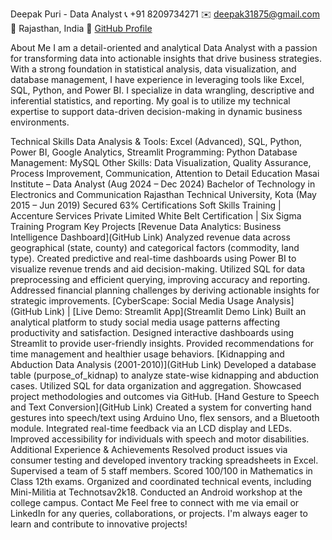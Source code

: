 Deepak Puri - Data Analyst
📞 +91 8209734271
✉️ deepak31875@gmail.com
📍 Rajasthan, India
🔗 [GitHub Profile]((https://github.com/DEEPAK31875))

About Me
I am a detail-oriented and analytical Data Analyst with a passion for transforming data into actionable insights that drive business strategies. With a strong foundation in statistical analysis, data visualization, and database management, I have experience in leveraging tools like Excel, SQL, Python, and Power BI. I specialize in data wrangling, descriptive and inferential statistics, and reporting. My goal is to utilize my technical expertise to support data-driven decision-making in dynamic business environments.

Technical Skills
Data Analysis & Tools: Excel (Advanced), SQL, Python, Power BI, Google Analytics, Streamlit
Programming: Python
Database Management: MySQL
Other Skills: Data Visualization, Quality Assurance, Process Improvement, Communication, Attention to Detail
Education
Masai Institute – Data Analyst (Aug 2024 – Dec 2024)
Bachelor of Technology in Electronics and Communication
Rajasthan Technical University, Kota (May 2015 – Jun 2019)
Secured 63%
Certifications
Soft Skills Training | Accenture Services Private Limited
White Belt Certification | Six Sigma Training Program
Key Projects
[Revenue Data Analytics: Business Intelligence Dashboard](GitHub Link)
Analyzed revenue data across geographical (state, county) and categorical factors (commodity, land type).
Created predictive and real-time dashboards using Power BI to visualize revenue trends and aid decision-making.
Utilized SQL for data preprocessing and efficient querying, improving accuracy and reporting.
Addressed financial planning challenges by deriving actionable insights for strategic improvements.
[CyberScape: Social Media Usage Analysis](GitHub Link) | [Live Demo: Streamlit App](Streamlit Demo Link)
Built an analytical platform to study social media usage patterns affecting productivity and satisfaction.
Designed interactive dashboards using Streamlit to provide user-friendly insights.
Provided recommendations for time management and healthier usage behaviors.
[Kidnapping and Abduction Data Analysis (2001-2010)](GitHub Link)
Developed a database table (purpose_of_kidnap) to analyze state-wise kidnapping and abduction cases.
Utilized SQL for data organization and aggregation.
Showcased project methodologies and outcomes via GitHub.
[Hand Gesture to Speech and Text Conversion](GitHub Link)
Created a system for converting hand gestures into speech/text using Arduino Uno, flex sensors, and a Bluetooth module.
Integrated real-time feedback via an LCD display and LEDs.
Improved accessibility for individuals with speech and motor disabilities.
Additional Experience & Achievements
Resolved product issues via consumer testing and developed inventory tracking spreadsheets in Excel.
Supervised a team of 5 staff members.
Scored 100/100 in Mathematics in Class 12th exams.
Organized and coordinated technical events, including Mini-Militia at Technotsav2k18.
Conducted an Android workshop at the college campus.
Contact Me
Feel free to connect with me via email or LinkedIn for any queries, collaborations, or projects. I'm always eager to learn and contribute to innovative projects!


